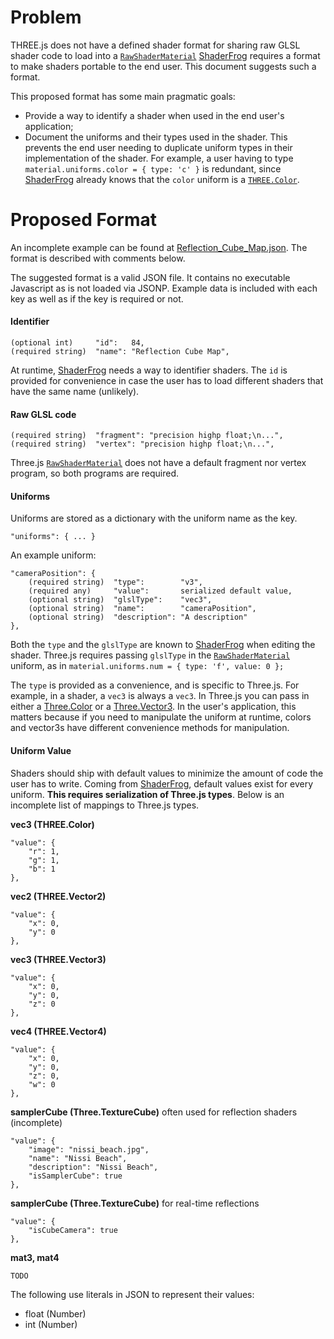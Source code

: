 # Problem

THREE.js does not have a defined shader format for sharing raw GLSL shader code to load into a [`RawShaderMaterial`](http://threejs.org/docs/#Reference/Materials/RawShaderMaterial) [ShaderFrog](http://shaderfrog.com) requires a format to make shaders portable to the end user. This document suggests such a format.

This proposed format has some main pragmatic goals:
 - Provide a way to identify a shader when used in the end user's application;
 - Document the uniforms and their types used in the shader. This prevents the end user needing to duplicate uniform types in their implementation of the shader. For example, a user having to type `material.uniforms.color = { type: 'c' }` is redundant, since [ShaderFrog](http://shaderfrog.com) already knows that the `color` uniform is a [`THREE.Color`](http://threejs.org/docs/#Reference/Math/Color).

# Proposed Format

An incomplete example can be found at [Reflection_Cube_Map.json](https://github.com/DelvarWorld/ShaderFrog-Runtime/blob/master/example/Reflection_Cube_Map.json). The format is described with comments below.

The suggested format is a valid JSON file. It contains no executable Javascript as is not loaded via JSONP. Example data is included with each key as well as if the key is required or not.

#### Identifier

    (optional int)     "id":   84,
    (required string)  "name": "Reflection Cube Map",

At runtime, [ShaderFrog](http://shaderfrog.com) needs a way to identifier shaders. The `id` is provided for convenience in case the user has to load different shaders that have the same name (unlikely).

#### Raw GLSL code

    (required string)  "fragment": "precision highp float;\n...",
    (required string)  "vertex": "precision highp float;\n...",

Three.js [`RawShaderMaterial`](http://threejs.org/docs/#Reference/Materials/RawShaderMaterial) does not have a default fragment nor vertex program, so both programs are required.

#### Uniforms

Uniforms are stored as a dictionary with the uniform name as the key.

    "uniforms": { ... }

An example uniform:

    "cameraPosition": {
        (required string)  "type":        "v3",
        (required any)     "value":       serialized default value,
        (optional string)  "glslType":    "vec3",
        (optional string)  "name":        "cameraPosition",
        (optional string)  "description": "A description"
    },

Both the `type` and the `glslType` are known to [ShaderFrog](http://shaderfrog.com) when editing the shader. Three.js requires passing `glslType` in the [`RawShaderMaterial`](http://threejs.org/docs/#Reference/Materials/RawShaderMaterial) uniform, as in `material.uniforms.num = { type: 'f', value: 0 };`

The `type` is provided as a convenience, and is specific to Three.js. For example, in a shader, a `vec3` is always a `vec3`. In Three.js you can pass in either a [Three.Color](http://threejs.org/docs/#Reference/Math/Color) or a [Three.Vector3](http://threejs.org/docs/#Reference/Math/Vector3). In the user's application, this matters because if you need to manipulate the uniform at runtime, colors and vector3s have different convenience methods for manipulation.

#### Uniform Value

Shaders should ship with default values to minimize the amount of code the user has to write. Coming from [ShaderFrog](http://shaderfrog.com), default values exist for every uniform. **This requires serialization of Three.js types**. Below is an incomplete list of mappings to Three.js types.

**vec3 (THREE.Color)**

    "value": {
        "r": 1,
        "g": 1,
        "b": 1
    },

**vec2 (THREE.Vector2)**

    "value": {
        "x": 0,
        "y": 0
    },

**vec3 (THREE.Vector3)**

    "value": {
        "x": 0,
        "y": 0,
        "z": 0
    },

**vec4 (THREE.Vector4)**

    "value": {
        "x": 0,
        "y": 0,
        "z": 0,
        "w": 0
    },

**samplerCube (Three.TextureCube)** often used for reflection shaders (incomplete)

    "value": {
        "image": "nissi_beach.jpg",
        "name": "Nissi Beach",
        "description": "Nissi Beach",
        "isSamplerCube": true
    },

**samplerCube (Three.TextureCube)** for real-time reflections

    "value": {
        "isCubeCamera": true
    },

**mat3, mat4**

    TODO

The following use literals in JSON to represent their values:

 - float (Number)
 - int (Number)
